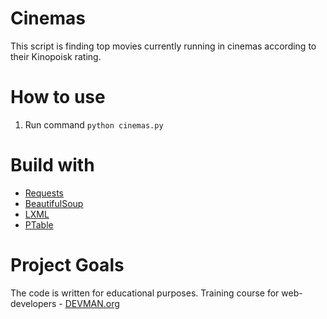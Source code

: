 # Cinemas

This script is finding top movies currently running in cinemas according to their Kinopoisk rating.

# How to use

1. Run command `python cinemas.py`

# Build with

* [Requests](http://docs.python-requests.org/en/master/)
* [BeautifulSoup](https://www.crummy.com/software/BeautifulSoup/bs4/doc/)
* [LXML](http://lxml.de/)
* [PTable](https://pypi.python.org/pypi/PTable/0.9.0)

# Project Goals

The code is written for educational purposes. Training course for web-developers - [DEVMAN.org](https://devman.org)
